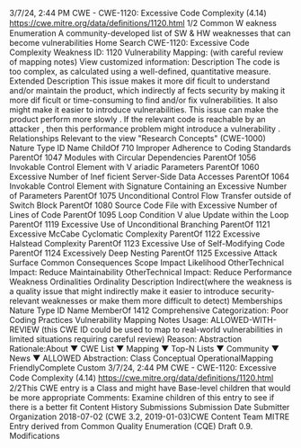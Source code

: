 3/7/24, 2:44 PM CWE - CWE-1120: Excessive Code Complexity (4.14)
https://cwe.mitre.org/data/deﬁnitions/1120.html 1/2
Common W eakness Enumeration
A community-developed list of SW & HW weaknesses that can become
vulnerabilities
Home Search
CWE-1120: Excessive Code Complexity
Weakness ID: 1120
Vulnerability Mapping: (with careful review of mapping notes)
View customized information:
 Description
The code is too complex, as calculated using a well-defined, quantitative measure.
 Extended Description
This issue makes it more dif ficult to understand and/or maintain the product, which indirectly af fects security by making it more dif ficult
or time-consuming to find and/or fix vulnerabilities. It also might make it easier to introduce vulnerabilities.
This issue can make the product perform more slowly . If the relevant code is reachable by an attacker , then this performance problem
might introduce a vulnerability .
 Relationships
 Relevant to the view "Research Concepts" (CWE-1000)
Nature Type ID Name
ChildOf 710 Improper Adherence to Coding Standards
ParentOf 1047 Modules with Circular Dependencies
ParentOf 1056 Invokable Control Element with V ariadic Parameters
ParentOf 1060 Excessive Number of Inef ficient Server-Side Data Accesses
ParentOf 1064 Invokable Control Element with Signature Containing an Excessive Number of Parameters
ParentOf 1075 Unconditional Control Flow Transfer outside of Switch Block
ParentOf 1080 Source Code File with Excessive Number of Lines of Code
ParentOf 1095 Loop Condition V alue Update within the Loop
ParentOf 1119 Excessive Use of Unconditional Branching
ParentOf 1121 Excessive McCabe Cyclomatic Complexity
ParentOf 1122 Excessive Halstead Complexity
ParentOf 1123 Excessive Use of Self-Modifying Code
ParentOf 1124 Excessively Deep Nesting
ParentOf 1125 Excessive Attack Surface
 Common Consequences
Scope Impact Likelihood
OtherTechnical Impact: Reduce Maintainability
OtherTechnical Impact: Reduce Performance
 Weakness Ordinalities
Ordinality Description
Indirect(where the weakness is a quality issue that might indirectly make it easier to introduce security-relevant weaknesses or make
them more difficult to detect)
 Memberships
Nature Type ID Name
MemberOf 1412 Comprehensive Categorization: Poor Coding Practices
 Vulnerability Mapping Notes
Usage: ALLOWED-WITH-REVIEW
(this CWE ID could be used to map to real-world vulnerabilities in limited situations requiring careful review)
Reason: Abstraction
Rationale:About ▼ CWE List ▼ Mapping ▼ Top-N Lists ▼ Community ▼ News ▼
ALLOWED
Abstraction: Class
Conceptual OperationalMapping
FriendlyComplete Custom
3/7/24, 2:44 PM CWE - CWE-1120: Excessive Code Complexity (4.14)
https://cwe.mitre.org/data/deﬁnitions/1120.html 2/2This CWE entry is a Class and might have Base-level children that would be more appropriate
Comments:
Examine children of this entry to see if there is a better fit
 Content History
 Submissions
Submission Date Submitter Organization
2018-07-02
(CWE 3.2, 2019-01-03)CWE Content Team MITRE
Entry derived from Common Quality Enumeration (CQE) Draft 0.9.
 Modifications
